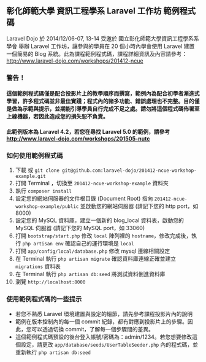 ## 彰化師範大學 資訊工程學系 Laravel 工作坊 範例程式碼

Laravel Dojo 於 2014/12/06-07, 13-14 受邀於 國立彰化師範大學資訊工程學系系學會 舉辦 Laravel 工作坊，讓參與的學員在 20 個小時內學會使用 Laravel 建置一個簡易的 Blog 系統。此為課程範例程式碼，課程詳細資訊及內容請參考：<http://www.laravel-dojo.com/workshops/201412-ncue>

### 警告！

#### 這個範例程式碼僅是配合投影片上的教學順序而撰寫，範例內為配合初學者漸進式學習，許多程式碼並非最佳實踐；程式內的諸多功能、錯誤處理也不完整。目的僅是做為示範與提示，並期能引導學員自行完成不足之處。請勿將這個程式碼佈署至上線機器，若因此造成您的損失恕不負責。

#### 此範例版本為 Laravel 4.2，若您在尋找 Laravel 5.0 的範例，請參考<http://www.laravel-dojo.com/workshops/201505-nutc>

### 如何使用範例程式碼

1. 下載 或 `git clone git@github.com:laravel-dojo/201412-ncue-workshop-example.git` 
2. 打開 Terminal ，切換至 `201412-ncue-workshop-example` 資料夾
3. 執行 `composer install`
4. 設定您的網站伺服器的文件根目錄 (Document Root) 指向 `201412-ncue-workshop-example/public` 並啟動您的網站伺服器 (請記下您的 http port，如 8000)
5. 設定您的 MySQL 資料庫，建立一個新的 blog_local 資料表，啟動您的 MySQL 伺服器 (請記下您的 MySQL port，如 33060)
6. 打開 `bootstrap/start.php` 修改 `local` 陣列裡的 `hostname`，修改完成後，執行 `php artisan env` 確認自己的運行環境是 `local`
7. 打開 `app/config/local/database.php` 修改 mysql 連線相關設定
8. 在 Terminal 執行 `php artisan migrate` 確認資料庫連線正確並建立 `migrations` 資料表
9. 在 Terminal 執行 `php artisan db:seed` 將測試資料倒進資料庫
10. 瀏覽 `http://localhost:8000`

### 使用範例程式碼的一些提示

* 若您不熟悉 Laravel 環境建置與設定的細節，請先參考課程投影片內的說明
* 範例在版本控制內的每一個 commit 紀錄，都有對應到投影片上的步驟。因此，您可以透過切換 commit，了解每一個步驟間的差異。
* 這個範例程式碼預設的後台登入帳號/密碼為：admin/1234。若您想要修改這個設定，請更改 `app/database/seeds/UserTableSeeder.php` 內的程式碼，並重新執行 `php artisan db:seed`

